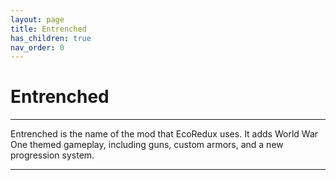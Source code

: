 ```yaml
---
layout: page
title: Entrenched
has_children: true
nav_order: 0
---
```


# Entrenched

---

Entrenched is the name of the mod that EcoRedux uses. It adds World War One themed gameplay, including guns, custom armors, and a new progression system.

---
